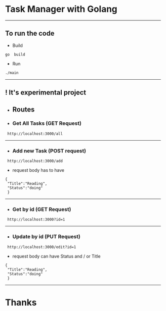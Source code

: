 # Task Manager with Golang
*** ***
## To run the code
* Build
```
go  build
```
* Run
```
./main  
```

** **
## ! It's experimental project

* ## Routes
* ### Get All Tasks (GET Request)
```
 http://localhost:3000/all
```
**  **

* ### Add new Task (POST request)
```
 http://localhost:3000/add
```
 * request body has to have 
 ```
 {
  "Title":"Reading",
  "Status":"doing"
  }
```
**  **
* ### Get by id (GET Request)
```
 http://localhost:3000?id=1
```
** **
* ### Update by id (PUT Request)
```
 http://localhost:3000/edit?id=1
```
* request body can have Status and / or Title
 ```
 {
  "Title":"Reading",
  "Status":"doing"
  }
```
** **

# Thanks


